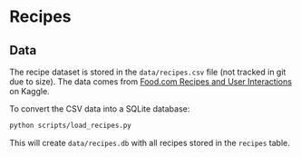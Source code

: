 # Recipes

## Data

The recipe dataset is stored in the `data/recipes.csv` file (not tracked in git due to size). The data comes from [Food.com Recipes and User Interactions](https://www.kaggle.com/datasets/shuyangli94/food-com-recipes-and-user-interactions?select=RAW_recipes.csv) on Kaggle.

To convert the CSV data into a SQLite database:
```bash
python scripts/load_recipes.py
```

This will create `data/recipes.db` with all recipes stored in the `recipes` table.